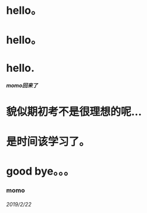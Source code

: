 # hello。
# hello。
# hello.
##### momo回来了
# 貌似期初考不是很理想的呢...
# 是时间该学习了。
# good bye。。。
### momo
###### 2019/2/22
